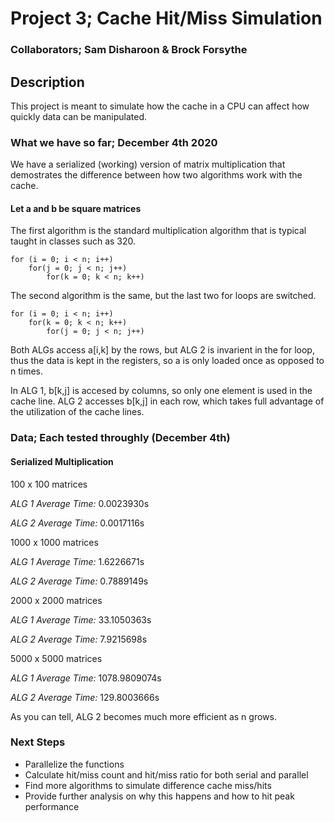 # Project 3; Cache Hit/Miss Simulation

### Collaborators; Sam Disharoon & Brock Forsythe

## Description

This project is meant to simulate how the cache in a CPU can affect how quickly data can be manipulated. 

### What we have so far; December 4th 2020

We have a serialized (working) version of matrix multiplication that demostrates the difference between how two algorithms work with the cache. 

#### Let a and b be square matrices

The first algorithm is the standard multiplication algorithm that is typical taught in classes such as 320.

```
for (i = 0; i < n; i++)
	for(j = 0; j < n; j++)
		for(k = 0; k < n; k++)
```

The second algorithm is the same, but the last two for loops are switched. 

```
for (i = 0; i < n; i++)
	for(k = 0; k < n; k++)
		for(j = 0; j < n; j++)
```

Both ALGs access a[i,k] by the rows, but ALG 2 is invarient in the for loop, thus the data is kept in the registers, so a is only loaded once as opposed to n times.

In ALG 1, b[k,j] is accesed by columns, so only one element is used in the cache line. ALG 2 accesses b[k,j] in each row, which takes full advantage of the utilization of the cache lines.

### Data; Each tested throughly (December 4th)

#### Serialized Multiplication

100 x 100 matrices

*ALG 1 Average Time:* 0.0023930s

*ALG 2 Average Time:* 0.0017116s

1000 x 1000 matrices

*ALG 1 Average Time:* 1.6226671s

*ALG 2 Average Time:* 0.7889149s

2000 x 2000 matrices

*ALG 1 Average Time:* 33.1050363s

*ALG 2 Average Time:* 7.9215698s

5000 x 5000 matrices

*ALG 1 Average Time:* 1078.9809074s

*ALG 2 Average Time:* 129.8003666s

As you can tell, ALG 2 becomes much more efficient as n grows.

### Next Steps

- Parallelize the functions
- Calculate hit/miss count and hit/miss ratio for both serial and parallel
- Find more algorithms to simulate difference cache miss/hits
- Provide further analysis on why this happens and how to hit peak performance

